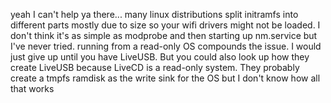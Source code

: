 yeah I can't help ya there... many linux distributions split initramfs into different parts mostly due to size so your wifi drivers might not be loaded. I don't think it's as simple as modprobe and then starting up nm.service but I've never tried. running from a read-only OS compounds the issue. I would just give up until you have LiveUSB. But you could also look up how they create LiveUSB because LiveCD is a read-only system. They probably create a tmpfs ramdisk as the write sink for the OS but I don't know how all that works
